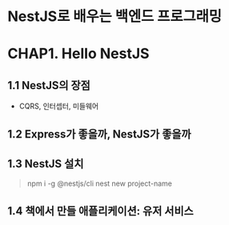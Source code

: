 # NestJS로 배우는 백엔드 프로그래밍

# CHAP1. Hello NestJS
## 1.1 NestJS의 장점
- CQRS, 인터셉터, 미들웨어

## 1.2 Express가 좋을까, NestJS가 좋을까

## 1.3 NestJS 설치
> npm i -g @nestjs/cli 
> nest new project-name


## 1.4 책에서 만들 애플리케이션: 유저 서비스